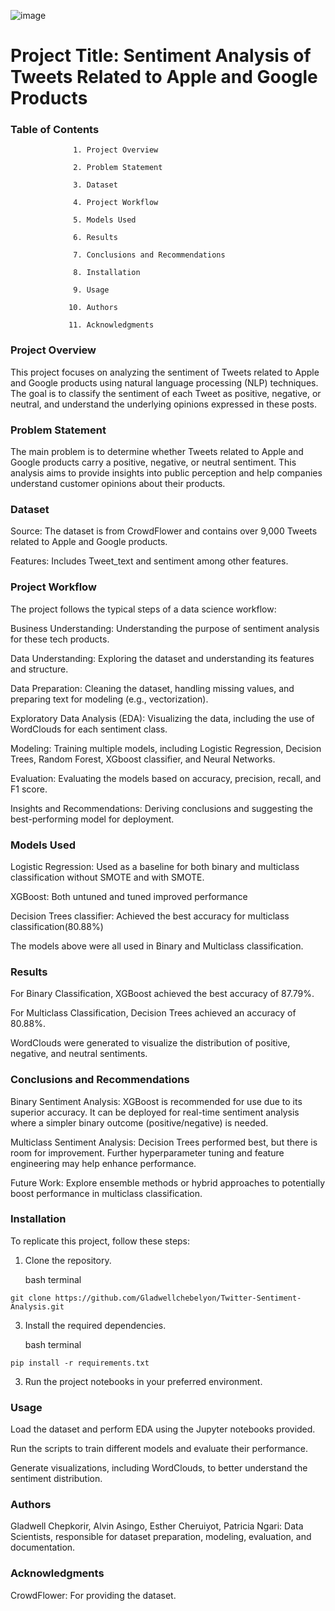 
![image](https://github.com/user-attachments/assets/64df3071-a8f9-4305-9a5a-ad6e5c853753)





# Project Title: Sentiment Analysis of Tweets Related to Apple and Google Products


### Table of Contents

                  1. Project Overview

                  2. Problem Statement

                  3. Dataset

                  4. Project Workflow

                  5. Models Used

                  6. Results

                  7. Conclusions and Recommendations

                  8. Installation

                  9. Usage

                 10. Authors

                 11. Acknowledgments


### Project Overview

  This project focuses on analyzing the sentiment of Tweets related to Apple and Google products using natural language processing (NLP) techniques. The goal is to classify the sentiment of each Tweet as positive, negative, or neutral, and understand the underlying opinions expressed in these posts.


### Problem Statement

  The main problem is to determine whether Tweets related to Apple and Google products carry a positive, negative, or neutral sentiment. This analysis aims to provide insights into public perception and help companies understand customer opinions about their products.


### Dataset

  Source: The dataset is from CrowdFlower and contains over 9,000 Tweets related to Apple and Google products.

  Features: Includes Tweet_text and sentiment among other features.


### Project Workflow

  The project follows the typical steps of a data science workflow:

  Business Understanding: Understanding the purpose of sentiment analysis for these tech products.

  Data Understanding: Exploring the dataset and understanding its features and structure.

  Data Preparation: Cleaning the dataset, handling missing values, and preparing text for modeling (e.g., vectorization).

  Exploratory Data Analysis (EDA): Visualizing the data, including the use of WordClouds for each sentiment class.

  Modeling: Training multiple models, including Logistic Regression, Decision Trees, Random Forest, XGboost classifier, and Neural Networks.

  Evaluation: Evaluating the models based on accuracy, precision, recall, and F1 score.

  Insights and Recommendations: Deriving conclusions and suggesting the best-performing model for deployment.


### Models Used

  Logistic Regression: Used as a baseline for both binary and multiclass classification without SMOTE and with SMOTE.

  XGBoost: Both untuned and tuned improved performance  
  
  Decision Trees classifier: Achieved the best accuracy for multiclass classification(80.88%)
  
The models above were all used in Binary and Multiclass classification.


### Results

  For Binary Classification, XGBoost achieved the best accuracy of 87.79%.

  For Multiclass Classification, Decision Trees achieved an accuracy of 80.88%.

  WordClouds were generated to visualize the distribution of positive, negative, and neutral sentiments.


### Conclusions and Recommendations

  Binary Sentiment Analysis: XGBoost is recommended for use due to its superior accuracy. It can be deployed for real-time sentiment analysis where a simpler binary outcome (positive/negative) is needed.

  Multiclass Sentiment Analysis: Decision Trees performed best, but there is room for improvement. Further hyperparameter tuning and feature engineering may help enhance performance.

  Future Work: Explore ensemble methods or hybrid approaches to potentially boost performance in multiclass classification.


### Installation

  To replicate this project, follow these steps:

1. Clone the repository.
   
    bash terminal
   
```git clone https://github.com/Gladwellchebelyon/Twitter-Sentiment-Analysis.git```

3. Install the required dependencies.

   bash terminal

```pip install -r requirements.txt```

3. Run the project notebooks in your preferred environment.


### Usage

  Load the dataset and perform EDA using the Jupyter notebooks provided.

  Run the scripts to train different models and evaluate their performance.

  Generate visualizations, including WordClouds, to better understand the sentiment distribution.


### Authors

  Gladwell Chepkorir, Alvin Asingo, Esther Cheruiyot, Patricia Ngari: Data Scientists, responsible for dataset preparation, modeling, evaluation, and documentation.


### Acknowledgments

  CrowdFlower: For providing the dataset.

